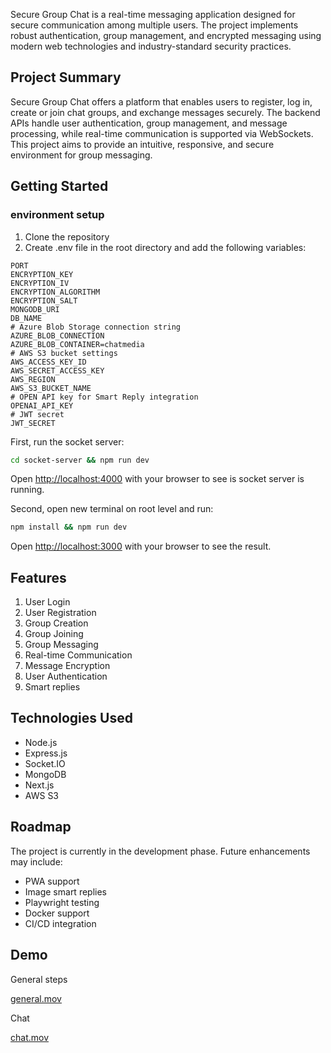 Secure Group Chat is a real-time messaging application designed for secure communication among multiple users. The project implements robust authentication, group management, and encrypted messaging using modern web technologies and industry-standard security practices.

## Project Summary

Secure Group Chat offers a platform that enables users to register, log in, create or join chat groups, and exchange messages securely. The backend APIs handle user authentication, group management, and message processing, while real-time communication is supported via WebSockets. This project aims to provide an intuitive, responsive, and secure environment for group messaging.

## Getting Started

### environment setup
1. Clone the repository
2. Create .env file in the root directory and add the following variables:
```
PORT
ENCRYPTION_KEY
ENCRYPTION_IV
ENCRYPTION_ALGORITHM
ENCRYPTION_SALT
MONGODB_URI
DB_NAME
# Azure Blob Storage connection string
AZURE_BLOB_CONNECTION
AZURE_BLOB_CONTAINER=chatmedia
# AWS S3 bucket settings
AWS_ACCESS_KEY_ID
AWS_SECRET_ACCESS_KEY
AWS_REGION
AWS_S3_BUCKET_NAME
# OPEN API key for Smart Reply integration
OPENAI_API_KEY
# JWT secret
JWT_SECRET
```

First, run the socket server:

```bash
cd socket-server && npm run dev
```
Open [http://localhost:4000](http://localhost:3000) with your browser to see is socket server is running.

Second, open new terminal on root level and run:

```bash
npm install && npm run dev
```

Open [http://localhost:3000](http://localhost:3000) with your browser to see the result.

## Features
1. User Login
2. User Registration
3. Group Creation
4. Group Joining
5. Group Messaging
6. Real-time Communication
7. Message Encryption
8. User Authentication
9. Smart replies

## Technologies Used
- Node.js
- Express.js
- Socket.IO
- MongoDB
- Next.js
- AWS S3

## Roadmap
The project is currently in the development phase. Future enhancements may include:
- PWA support
- Image smart replies
- Playwright testing
- Docker support
- CI/CD integration

## Demo

General steps

[general.mov](demo/general.mov)

Chat

[chat.mov](demo/chat.mov)